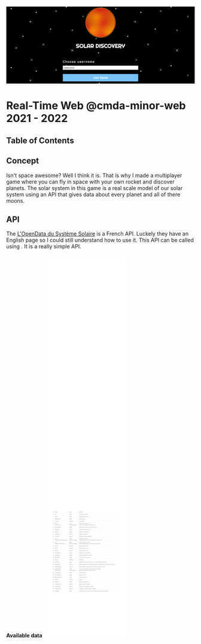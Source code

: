 ![header of Solar Discovery](readme-images/header.png)

# Real-Time Web @cmda-minor-web 2021 - 2022

## Table of Contents


## Concept
Isn't space awesome? Well I think it is. That is why I made a multiplayer game where you can fly in space with your own rocket and discover planets. The solar system in this game is a real scale model of our solar system using an API that gives data about every planet and all of there moons.

[](https://solar-discovery.herokuapp.com/)

## API
The [L'OpenData du Système Solaire](https://api.le-systeme-solaire.net/en/) is a French API. Luckely they have an English page so I could still understand how to use it. This API can be called using [](https://api.le-systeme-solaire.net/rest/bodies/). It is a really simple API.

**Available data**
![List of available data](readme-images/api-data.png)

